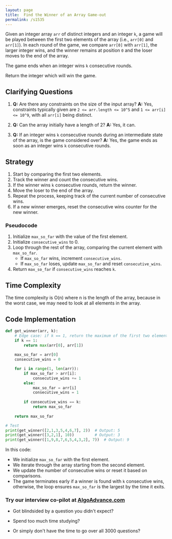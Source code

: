 ```yaml
---
layout: page
title:  Find the Winner of an Array Game-out
permalink: /s1535
---
```


Given an integer array `arr` of distinct integers and an integer `k`, a game will be played between the first two elements of the array (i.e., `arr[0]` and `arr[1]`). In each round of the game, we compare `arr[0]` with `arr[1]`, the larger integer wins, and the winner remains at position `0` and the loser moves to the end of the array.

The game ends when an integer wins `k` consecutive rounds.

Return the integer which will win the game.

## Clarifying Questions

1. **Q:** Are there any constraints on the size of the input array?
   **A:** Yes, constraints typically given are `2 <= arr.length <= 10^5` and `1 <= arr[i] <= 10^9`, with all `arr[i]` being distinct.

2. **Q:** Can the array initially have a length of 2?
   **A:** Yes, it can.

3. **Q:** If an integer wins `k` consecutive rounds during an intermediate state of the array, is the game considered over?
   **A:** Yes, the game ends as soon as an integer wins `k` consecutive rounds.

## Strategy

1. Start by comparing the first two elements.
2. Track the winner and count the consecutive wins.
3. If the winner wins `k` consecutive rounds, return the winner.
4. Move the loser to the end of the array.
5. Repeat the process, keeping track of the current number of consecutive wins.
6. If a new winner emerges, reset the consecutive wins counter for the new winner.

### Pseudocode
1. Initialize `max_so_far` with the value of the first element.
2. Initialize `consecutive_wins` to 0.
3. Loop through the rest of the array, comparing the current element with `max_so_far`.
   - If `max_so_far` wins, increment `consecutive_wins`.
   - If `max_so_far` loses, update `max_so_far` and reset `consecutive_wins`.
4. Return `max_so_far` if `consecutive_wins` reaches `k`.

## Time Complexity
The time complexity is O(n) where n is the length of the array, because in the worst case, we may need to look at all elements in the array.

## Code Implementation

```python
def get_winner(arr, k):
    # Edge case: if k == 1, return the maximum of the first two elements
    if k == 1:
        return max(arr[0], arr[1])
      
    max_so_far = arr[0]
    consecutive_wins = 0

    for i in range(1, len(arr)):
        if max_so_far > arr[i]:
            consecutive_wins += 1
        else:
            max_so_far = arr[i]
            consecutive_wins = 1
            
        if consecutive_wins == k:
            return max_so_far
    
    return max_so_far

# Test
print(get_winner([2,1,3,5,4,6,7], 2))  # Output: 5
print(get_winner([3,2,1], 10))         # Output: 3
print(get_winner([1,9,8,7,6,5,4,3,2], 7))  # Output: 9
```

In this code:
- We initialize `max_so_far` with the first element.
- We iterate through the array starting from the second element.
- We update the number of consecutive wins or reset it based on comparisons.
- The game terminates early if a winner is found with `k` consecutive wins, otherwise, the loop ensures `max_so_far` is the largest by the time it exits.


### Try our interview co-pilot at [AlgoAdvance.com](https://algoAdvance.com)

- Got blindsided by a question you didn't expect?

- Spend too much time studying?

- Or simply don't have the time to go over all 3000 questions?

